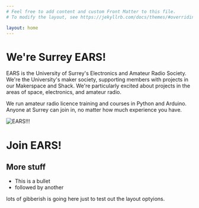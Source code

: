```yaml
---
# Feel free to add content and custom Front Matter to this file.
# To modify the layout, see https://jekyllrb.com/docs/themes/#overriding-theme-defaults

layout: home
---
```


# We're Surrey EARS!
EARS is the University of Surrey's Electronics and Amateur Radio Society. We're the University's maker society, supporting members with projects in our Makerspace and Shack. We're particularly excited about projects in the areas of space, electronics, and amateur radio.

We run amateur radio licence training and courses in Python and Arduino. Anyone at Surrey can join in, no matter how much experience you have.

![EARS!!!](/assets/ScraphEEpEARSBanner.jpg")

# Join EARS!



## More stuff
* This is a bullet
* followed by another

lots of gibberish is going here just to test out the layout optyions.
